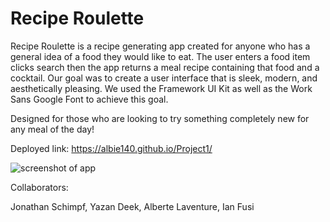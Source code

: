# Recipe Roulette

Recipe Roulette is a recipe generating app created for anyone who has a general idea of a food they would like to eat. The user enters a food item clicks search then the app returns a meal recipe containing that food and a cocktail. Our goal was to create a user interface that is sleek, modern, and aesthetically pleasing. We used the Framework UI Kit as well as the Work Sans Google Font to achieve this goal. 

Designed for those who are looking to try something completely new for any meal of the day! 


Deployed link:  https://albie140.github.io/Project1/

![screenshot of app](RecipeRoulette1.png)


Collaborators:

Jonathan Schimpf,
Yazan Deek,
Alberte Laventure,
Ian Fusi